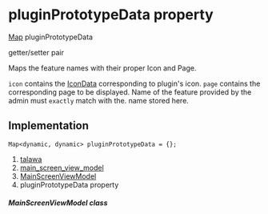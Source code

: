 
<div>

# pluginPrototypeData property

</div>


[Map](https://api.flutter.dev/flutter/dart-core/Map-class.html)
pluginPrototypeData


getter/setter pair




Maps the feature names with their proper Icon and Page.

`icon` contains the
[IconData](https://api.flutter.dev/flutter/widgets/IconData-class.html)
corresponding to plugin\'s icon. `page` contains the corresponding page
to be displayed. Name of the feature provided by the admin must
`exactly` match with the. name stored here.



## Implementation

``` language-dart
Map<dynamic, dynamic> pluginPrototypeData = {};
```







1.  [talawa](../../index.html)
2.  [main_screen_view_model](../../view_model_main_screen_view_model/)
3.  [MainScreenViewModel](../../view_model_main_screen_view_model/MainScreenViewModel-class.html)
4.  pluginPrototypeData property

##### MainScreenViewModel class







